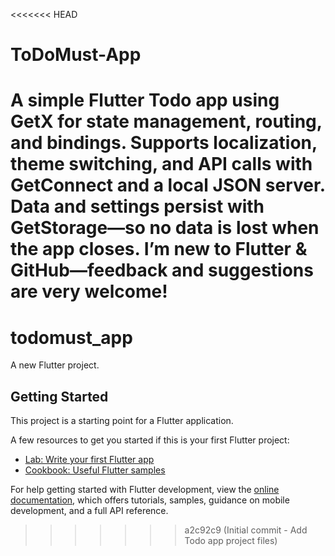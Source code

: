 <<<<<<< HEAD
# ToDoMust-App
A simple Flutter Todo app using GetX for state management, routing, and bindings. Supports localization, theme switching, and API calls with GetConnect and a local JSON server. Data and settings persist with GetStorage—so no data is lost when the app closes. I’m new to Flutter &amp; GitHub—feedback and suggestions are very welcome!
=======
# todomust_app

A new Flutter project.

## Getting Started

This project is a starting point for a Flutter application.

A few resources to get you started if this is your first Flutter project:

- [Lab: Write your first Flutter app](https://docs.flutter.dev/get-started/codelab)
- [Cookbook: Useful Flutter samples](https://docs.flutter.dev/cookbook)

For help getting started with Flutter development, view the
[online documentation](https://docs.flutter.dev/), which offers tutorials,
samples, guidance on mobile development, and a full API reference.
>>>>>>> a2c92c9 (Initial commit - Add Todo app project files)
